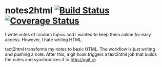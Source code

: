 # notes2html [![Build Status](https://travis-ci.org/guifre/notes2html.svg?branch=master)](https://travis-ci.org/guifre/notes2html.svg?branch=master) [![Coverage Status](https://coveralls.io/repos/github/guifre/notes2html/badge.svg?branch=master)](https://coveralls.io/github/guifre/notes2html?branch=master)

I write notes of random topics and I wanted to keep them online for easy access. However, I hate writing HTML.

text2html transforms my notes to basic HTML. The workflow is just writing and pushing a note. After this, a git hook triggers a text2html job that builds the notes and synchronizes it to http://guif.re